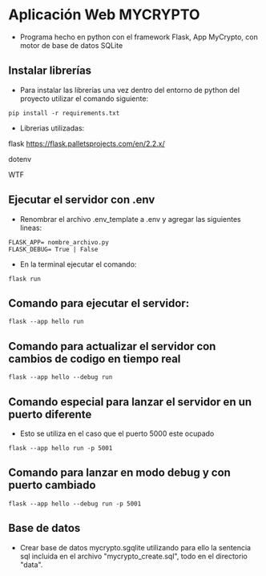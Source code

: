 
# Aplicación Web MYCRYPTO

- Programa hecho en python con el framework Flask, App MyCrypto, con motor de base de datos SQLite

## Instalar librerías

- Para instalar las librerías una vez dentro del entorno de python del proyecto utilizar el comando siguiente:

```
pip install -r requirements.txt
```

- Librerias utilizadas:

flask https://flask.palletsprojects.com/en/2.2.x/

dotenv

WTF


## Ejecutar el servidor con .env

- Renombrar el archivo .env_template a .env y agregar las siguientes lineas:
```
FLASK_APP= nombre_archivo.py
FLASK_DEBUG= True | False
```
- En la terminal ejecutar el comando:
```
flask run
```

## Comando para ejecutar el servidor:
```
flask --app hello run
```

## Comando para actualizar el servidor con cambios de codigo en tiempo real

```
flask --app hello --debug run
```

## Comando especial para lanzar el servidor en un puerto diferente
- Esto se utiliza en el caso que el puerto 5000 este ocupado

```
flask --app hello run -p 5001
```

## Comando para lanzar en modo debug y con puerto cambiado
```
flask --app hello --debug run -p 5001
```

## Base de datos

- Crear base de datos mycrypto.sgqlite utilizando para ello la sentencia sql incluida en el archivo "mycrypto_create.sql", todo en el directorio "data". 

